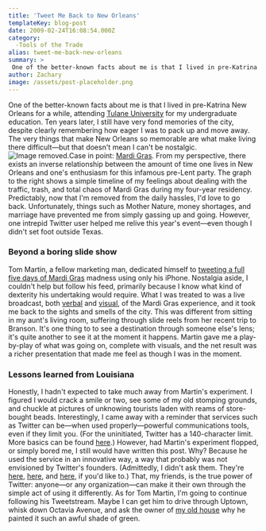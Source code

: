 ```yaml
---
title: 'Tweet Me Back to New Orleans'
templateKey: blog-post
date: 2009-02-24T16:08:54.000Z
category: 
  -Tools of the Trade
alias: tweet-me-back-new-orleans
summary: > 
 One of the better-known facts about me is that I lived in pre-Katrina New Orleans for a while, attending Tulane University for my undergraduate education. Ten years later, I still have very fond memories of the city, despite clearly remembering how eager I was to pack up and move away.
author: Zachary
image: /assets/post-placeholder.png
---
```


One of the better-known facts about me is that I lived in pre-Katrina New Orleans for a while, attending [Tulane University](http://www.tulane.edu) for my undergraduate education. Ten years later, I still have very fond memories of the city, despite clearly remembering how eager I was to pack up and move away. The very things that make New Orleans so memorable are what make living there difficult—but that doesn't mean I can't be nostalgic. ![Image removed.](/core/misc/icons/e32700/error.svg "This image has been removed. For security reasons, only images from the local domain are allowed.")Case in point: [Mardi Gras](http://www.mardigras.com/). From my perspective, there exists an inverse relationship between the amount of time one lives in New Orleans and one's enthusiasm for this infamous pre-Lent party. The graph to the right shows a simple timeline of my feelings about dealing with the traffic, trash, and total chaos of Mardi Gras during my four-year residency. Predictably, now that I'm removed from the daily hassles, I'd love to go back. Unfortunately, things such as Mother Nature, money shortages, and marriage have prevented me from simply gassing up and going. However, one intrepid Twitter user helped me relive this year's event—even though I didn't set foot outside Texas.

### Beyond a boring slide show

Tom Martin, a fellow marketing man, dedicated himself to [tweeting a full five days of Mardi Gras](http://tommartin.typepad.com/positive_disruption/2009/02/come-to-mardi-gras-my-tweet.html) madness using only his iPhone. Nostalgia aside, I couldn't help but follow his feed, primarily because I know what kind of dexterity his undertaking would require. What I was treated to was a live broadcast, both [verbal](http://twitter.com/tommartin) and [visual](http://twitpic.com/photos/TomMartin), of the Mardi Gras experience, and it took me back to the sights and smells of the city. This was different from sitting in my aunt's living room, suffering through slide reels from her recent trip to Branson. It's one thing to to see a destination through someone else's lens; it's quite another to see it at the moment it happens. Martin gave me a play-by-play of what was going on, complete with visuals, and the net result was a richer presentation that made me feel as though I was in the moment.

### Lessons learned from Louisiana

Honestly, I hadn't expected to take much away from Martin's experiment. I figured I would crack a smile or two, see some of my old stomping grounds, and chuckle at pictures of unknowing tourists laden with reams of store-bought beads. Interestingly, I came away with a reminder that services such as Twitter can be—when used properly—powerful communications tools, even if they limit you. (For the uninitiated, Twitter has a 140-character limit. More basics can be found [here](/2008/09/02/social-media-series-a-primer-on-twitter).) However, had Martin's experiment flopped, or simply bored me, I still would have written this post. Why? Because he used the service in an innovative way, a way that probably was not envisioned by Twitter's founders. (Admittedly, I didn't ask them. They're [here](http://twitter.com/jack), [here](http://twitter.com/biz), and [here](http://twitter.com/ev), if you'd like to.) That, my friends, is the true power of Twitter: anyone—or any organization—can make it their own through the simple act of using it differently. As for Tom Martin, I'm going to continue following his Tweetstream. Maybe I can get him to drive through Uptown, whisk down Octavia Avenue, and ask the owner of [my old house](http://maps.google.com/maps?f=q&source=s_q&hl=en&geocode=&q=+2636+octavia,+new+orleans&sll=37.0625,-95.677068&sspn=58.685917,135&ie=UTF8&ll=29.938722,-90.111355&spn=0.007958,0.016479&z=17&iwloc=addr&layer=c&cbll=29.938801,-90.111331&panoid=MUZoLMxO7nrJ_YVShYSzwQ&cbp=12,298.1907990870287,,0,-3.9062500000000036) why he painted it such an awful shade of green.